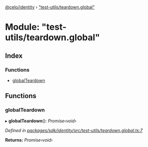 [@celo/identity](../README.md) › ["test-utils/teardown.global"](_test_utils_teardown_global_.md)

# Module: "test-utils/teardown.global"

## Index

### Functions

* [globalTeardown](_test_utils_teardown_global_.md#globalteardown)

## Functions

###  globalTeardown

▸ **globalTeardown**(): *Promise‹void›*

*Defined in [packages/sdk/identity/src/test-utils/teardown.global.ts:7](https://github.com/celo-org/celo-monorepo/blob/master/packages/sdk/identity/src/test-utils/teardown.global.ts#L7)*

**Returns:** *Promise‹void›*
